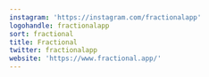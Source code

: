 ```yaml
---
instagram: 'https://instagram.com/fractionalapp'
logohandle: fractionalapp
sort: fractional
title: Fractional
twitter: fractionalapp
website: 'https://www.fractional.app/'
---
```

